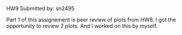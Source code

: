 HW9 
Submitted by: sn2495

Part 1 of this assignement is peer review of plots from HW8. I got the opportunity to review 2 plots. And I worked on this by myself.
